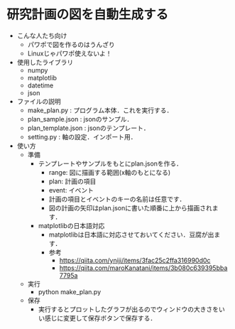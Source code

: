 # 研究計画の図を自動生成する

- こんな人たち向け
  - パワポで図を作るのはうんざり
  - Linuxじゃパワポ使えないよ！
- 使用したライブラリ
  - numpy
  - matplotlib
  - datetime
  - json
- ファイルの説明
  - make_plan.py : プログラム本体．これを実行する．
  - plan_sample.json : jsonのサンプル．
  - plan_template.json : jsonのテンプレート．
  - setting.py : 軸の設定．インポート用．
- 使い方
  - 準備
    - テンプレートやサンプルをもとにplan.jsonを作る．
      - range: 図に描画する範囲(x軸のもとになる)
      - plan: 計画の項目
      - event: イベント
      - 計画の項目とイベントのキーの名前は任意です．
      - 図の計画の矢印はplan.jsonに書いた順番に上から描画されます．
    - matplotlibの日本語対応
      - matplotlibは日本語に対応させておいてください．豆腐が出ます．
      - 参考
        - https://qiita.com/yniji/items/3fac25c2ffa316990d0c
        - https://qiita.com/maroKanatani/items/3b080c639395bba7795a
  - 実行
    - python make_plan.py
  - 保存
    - 実行するとプロットしたグラフが出るのでウィンドウの大きさをいい感じに変更して保存ボタンで保存する．
